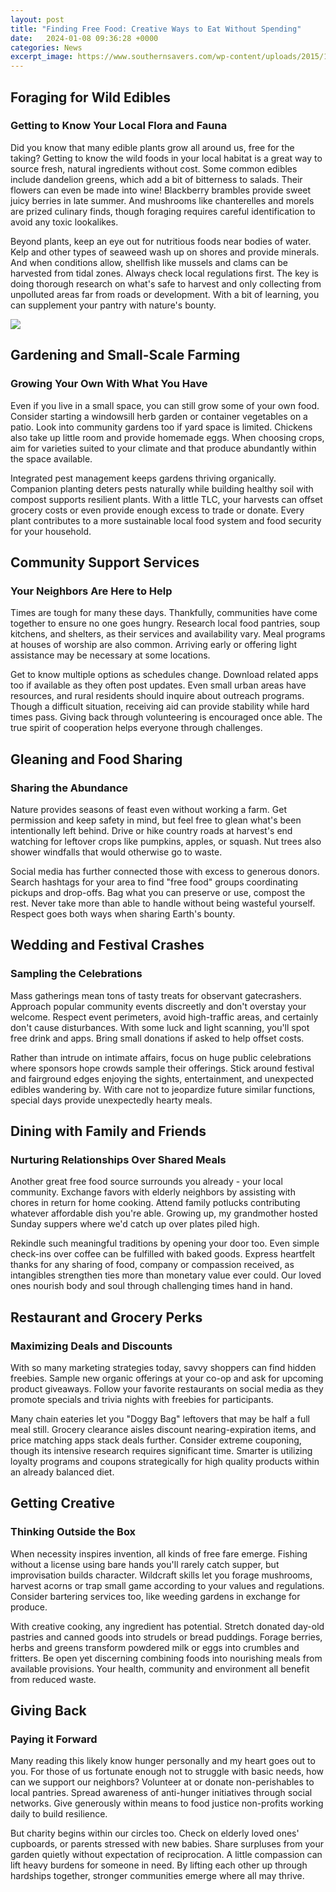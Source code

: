 ```yaml
---
layout: post
title: "Finding Free Food: Creative Ways to Eat Without Spending"
date:   2024-01-08 09:36:28 +0000
categories: News
excerpt_image: https://www.southernsavers.com/wp-content/uploads/2015/12/Eat-Healthier-Without-Spending-More.jpg
---
```

## Foraging for Wild Edibles

### Getting to Know Your Local Flora and Fauna
Did you know that many edible plants grow all around us, free for the taking? Getting to know the wild foods in your local habitat is a great way to source fresh, natural ingredients without cost. Some common edibles include dandelion greens, which add a bit of bitterness to salads. Their flowers can even be made into wine! Blackberry brambles provide sweet juicy berries in late summer. And mushrooms like chanterelles and morels are prized culinary finds, though foraging requires careful identification to avoid any toxic lookalikes. 

Beyond plants, keep an eye out for nutritious foods near bodies of water. Kelp and other types of seaweed wash up on shores and provide minerals. And when conditions allow, shellfish like mussels and clams can be harvested from tidal zones. Always check local regulations first. The key is doing thorough research on what's safe to harvest and only collecting from unpolluted areas far from roads or development. With a bit of learning, you can supplement your pantry with nature's bounty.


![](https://www.southernsavers.com/wp-content/uploads/2015/12/Eat-Healthier-Without-Spending-More.jpg)
## Gardening and Small-Scale Farming

### Growing Your Own With What You Have 

Even if you live in a small space, you can still grow some of your own food. Consider starting a windowsill herb garden or container vegetables on a patio. Look into community gardens too if yard space is limited. Chickens also take up little room and provide homemade eggs. When choosing crops, aim for varieties suited to your climate and that produce abundantly within the space available. 

Integrated pest management keeps gardens thriving organically. Companion planting deters pests naturally while building healthy soil with compost supports resilient plants. With a little TLC, your harvests can offset grocery costs or even provide enough excess to trade or donate. Every plant contributes to a more sustainable local food system and food security for your household.

## Community Support Services

### Your Neighbors Are Here to Help

Times are tough for many these days. Thankfully, communities have come together to ensure no one goes hungry. Research local food pantries, soup kitchens, and shelters, as their services and availability vary. Meal programs at houses of worship are also common. Arriving early or offering light assistance may be necessary at some locations. 

Get to know multiple options as schedules change. Download related apps too if available as they often post updates. Even small urban areas have resources, and rural residents should inquire about outreach programs. Though a difficult situation, receiving aid can provide stability while hard times pass. Giving back through volunteering is encouraged once able. The true spirit of cooperation helps everyone through challenges.

## Gleaning and Food Sharing  

### Sharing the Abundance

Nature provides seasons of feast even without working a farm. Get permission and keep safety in mind, but feel free to glean what's been intentionally left behind. Drive or hike country roads at harvest's end watching for leftover crops like pumpkins, apples, or squash. Nut trees also shower windfalls that would otherwise go to waste. 

Social media has further connected those with excess to generous donors. Search hashtags for your area to find "free food" groups coordinating pickups and drop-offs. Bag what you can preserve or use, compost the rest. Never take more than able to handle without being wasteful yourself. Respect goes both ways when sharing Earth's bounty.

## Wedding and Festival Crashes

### Sampling the Celebrations  

Mass gatherings mean tons of tasty treats for observant gatecrashers. Approach popular community events discreetly and don't overstay your welcome. Respect event perimeters, avoid high-traffic areas, and certainly don't cause disturbances. With some luck and light scanning, you'll spot free drink and apps. Bring small donations if asked to help offset costs.

Rather than intrude on intimate affairs, focus on huge public celebrations where sponsors hope crowds sample their offerings. Stick around festival and fairground edges enjoying the sights, entertainment, and unexpected edibles wandering by. With care not to jeopardize future similar functions, special days provide unexpectedly hearty meals.

## Dining with Family and Friends  

### Nurturing Relationships Over Shared Meals

Another great free food source surrounds you already - your local community. Exchange favors with elderly neighbors by assisting with chores in return for home cooking. Attend family potlucks contributing whatever affordable dish you're able. Growing up, my grandmother hosted Sunday suppers where we'd catch up over plates piled high. 

Rekindle such meaningful traditions by opening your door too. Even simple check-ins over coffee can be fulfilled with baked goods. Express heartfelt thanks for any sharing of food, company or compassion received, as intangibles strengthen ties more than monetary value ever could. Our loved ones nourish body and soul through challenging times hand in hand.

## Restaurant and Grocery Perks

### Maximizing Deals and Discounts 

With so many marketing strategies today, savvy shoppers can find hidden freebies. Sample new organic offerings at your co-op and ask for upcoming product giveaways. Follow your favorite restaurants on social media as they promote specials and trivia nights with freebies for participants. 

Many chain eateries let you "Doggy Bag" leftovers that may be half a full meal still. Grocery clearance aisles discount nearing-expiration items, and price matching apps stack deals further. Consider extreme couponing, though its intensive research requires significant time. Smarter is utilizing loyalty programs and coupons strategically for high quality products within an already balanced diet. 

## Getting Creative  

### Thinking Outside the Box

When necessity inspires invention, all kinds of free fare emerge. Fishing without a license using bare hands you'll rarely catch supper, but improvisation builds character. Wildcraft skills let you forage mushrooms, harvest acorns or trap small game according to your values and regulations. Consider bartering services too, like weeding gardens in exchange for produce.

With creative cooking, any ingredient has potential. Stretch donated day-old pastries and canned goods into strudels or bread puddings. Forage berries, herbs and greens transform powdered milk or eggs into crumbles and fritters. Be open yet discerning combining foods into nourishing meals from available provisions. Your health, community and environment all benefit from reduced waste.

## Giving Back

### Paying it Forward

Many reading this likely know hunger personally and my heart goes out to you. For those of us fortunate enough not to struggle with basic needs, how can we support our neighbors? Volunteer at or donate non-perishables to local pantries. Spread awareness of anti-hunger initiatives through social networks. Give generously within means to food justice non-profits working daily to build resilience.  

But charity begins within our circles too. Check on elderly loved ones' cupboards, or parents stressed with new babies. Share surpluses from your garden quietly without expectation of reciprocation. A little compassion can lift heavy burdens for someone in need. By lifting each other up through hardships together, stronger communities emerge where all may thrive.